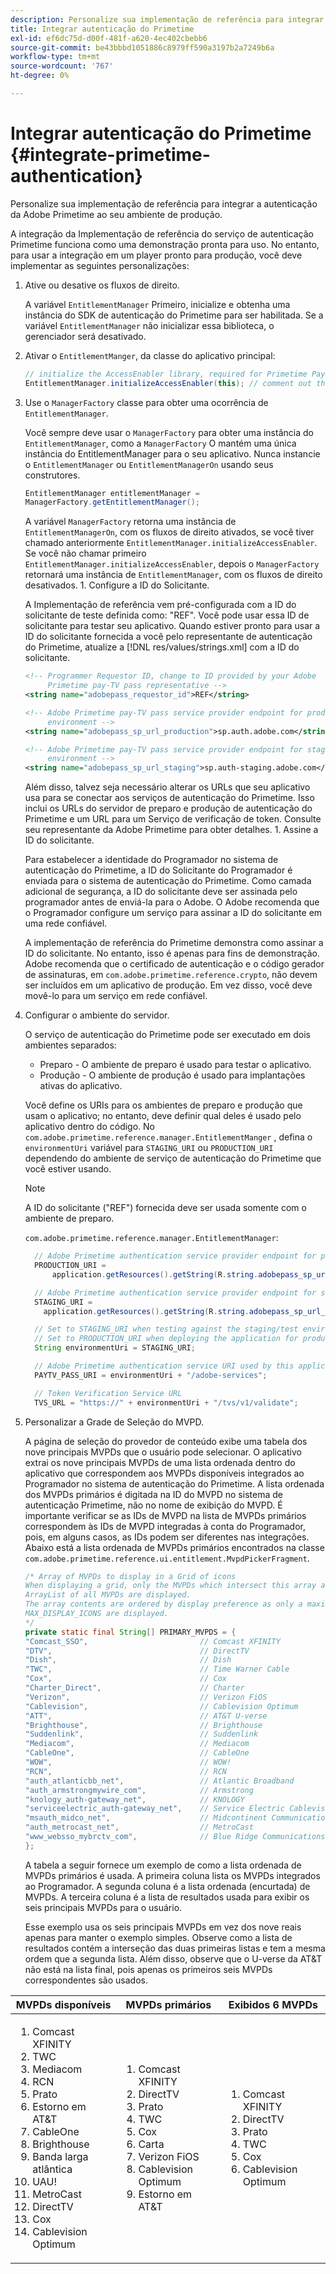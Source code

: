 ```yaml
---
description: Personalize sua implementação de referência para integrar a autenticação da Adobe Primetime ao seu ambiente de produção.
title: Integrar autenticação do Primetime
exl-id: ef6dc75d-d00f-481f-a620-4ec402cbebb6
source-git-commit: be43bbbd1051886c8979ff590a3197b2a7249b6a
workflow-type: tm+mt
source-wordcount: '767'
ht-degree: 0%

---
```


# Integrar autenticação do Primetime {#integrate-primetime-authentication}

Personalize sua implementação de referência para integrar a autenticação da Adobe Primetime ao seu ambiente de produção.

A integração da Implementação de referência do serviço de autenticação Primetime funciona como uma demonstração pronta para uso. No entanto, para usar a integração em um player pronto para produção, você deve implementar as seguintes personalizações:

1. Ative ou desative os fluxos de direito.

   A variável `EntitlementManager` Primeiro, inicialize e obtenha uma instância do SDK de autenticação do Primetime para ser habilitada. Se a variável `EntitlementManager` não inicializar essa biblioteca, o gerenciador será desativado.
1. Ativar o `EntitlementManger`, da classe do aplicativo principal:

   ```java
   // initialize the AccessEnabler library, required for Primetime PayTV Pass entitlement workflows 
   EntitlementManager.initializeAccessEnabler(this); // comment out this line to disable entitlement workflows
   ```

1. Use o `ManagerFactory` classe para obter uma ocorrência de `EntitlementManager`.

   Você sempre deve usar o `ManagerFactory` para obter uma instância do `EntitlementManager`, como a `ManagerFactory` O mantém uma única instância do EntitlementManager para o seu aplicativo. Nunca instancie o `EntitlementManager` ou `EntitlementManagerOn` usando seus construtores.

   ```java
   EntitlementManager entitlementManager =  
   ManagerFactory.getEntitlementManager();
   ```

   A variável `ManagerFactory` retorna uma instância de `EntitlementManagerOn`, com os fluxos de direito ativados, se você tiver chamado anteriormente `EntitlementManager.initializeAccessEnabler`. Se você não chamar primeiro `EntitlementManager.initializeAccessEnabler`, depois o `ManagerFactory` retornará uma instância de `EntitlementManager`, com os fluxos de direito desativados. 1. Configure a ID do Solicitante.

   A Implementação de referência vem pré-configurada com a ID do solicitante de teste definida como: &quot;REF&quot;. Você pode usar essa ID de solicitante para testar seu aplicativo. Quando estiver pronto para usar a ID do solicitante fornecida a você pelo representante de autenticação do Primetime, atualize a [!DNL res/values/strings.xml] com a ID do solicitante.

   ```xml
   <!-- Programmer Requestor ID, change to ID provided by your Adobe  
        Primetime pay-TV pass representative --> 
   <string name="adobepass_requestor_id">REF</string> 
   
   <!-- Adobe Primetime pay-TV pass service provider endpoint for production 
        environment --> 
   <string name="adobepass_sp_url_production">sp.auth.adobe.com</string> 
   
   <!-- Adobe Primetime pay-TV pass service provider endpoint for staging  
        environment --> 
   <string name="adobepass_sp_url_staging">sp.auth-staging.adobe.com</string>
   ```

   Além disso, talvez seja necessário alterar os URLs que seu aplicativo usa para se conectar aos serviços de autenticação do Primetime. Isso inclui os URLs do servidor de preparo e produção de autenticação do Primetime e um URL para um Serviço de verificação de token. Consulte seu representante da Adobe Primetime para obter detalhes. 1. Assine a ID do solicitante.

   Para estabelecer a identidade do Programador no sistema de autenticação do Primetime, a ID do Solicitante do Programador é enviada para o sistema de autenticação do Primetime. Como camada adicional de segurança, a ID do solicitante deve ser assinada pelo programador antes de enviá-la para o Adobe. O Adobe recomenda que o Programador configure um serviço para assinar a ID do solicitante em uma rede confiável.

   A implementação de referência do Primetime demonstra como assinar a ID do solicitante. No entanto, isso é apenas para fins de demonstração. Adobe recomenda que o certificado de autenticação e o código gerador de assinaturas, em `com.adobe.primetime.reference.crypto`, não devem ser incluídos em um aplicativo de produção. Em vez disso, você deve movê-lo para um serviço em rede confiável.

1. Configurar o ambiente do servidor.

   O serviço de autenticação do Primetime pode ser executado em dois ambientes separados:

   * Preparo - O ambiente de preparo é usado para testar o aplicativo.
   * Produção - O ambiente de produção é usado para implantações ativas do aplicativo.

   Você define os URIs para os ambientes de preparo e produção que usam o aplicativo; no entanto, deve definir qual deles é usado pelo aplicativo dentro do código. No `com.adobe.primetime.reference.manager.EntitlementManger` , defina o `environmentUri` variável para `STAGING_URI` ou `PRODUCTION_URI` dependendo do ambiente de serviço de autenticação do Primetime que você estiver usando.

   >[!NOTE]
   >
   >A ID do solicitante (&quot;REF&quot;) fornecida deve ser usada somente com o ambiente de preparo.

   `com.adobe.primetime.reference.manager.EntitlementManager`:

   ```java
     // Adobe Primetime authentication service provider endpoint for production environment 
     PRODUCTION_URI = 
         application.getResources().getString(R.string.adobepass_sp_url_production); 
   
     // Adobe Primetime authentication service provider endpoint for staging environment 
     STAGING_URI = 
       application.getResources().getString(R.string.adobepass_sp_url_staging); 
   
     // Set to STAGING_URI when testing against the staging/test environment 
     // Set to PRODUCTION_URI when deploying the application for production use 
     String environmentUri = STAGING_URI; 
   
     // Adobe Primetime authentication service URI used by this application 
     PAYTV_PASS_URI = environmentUri + "/adobe-services"; 
   
     // Token Verification Service URL 
     TVS_URL = "https://" + environmentUri + "/tvs/v1/validate";
   ```

1. Personalizar a Grade de Seleção do MVPD.

   A página de seleção do provedor de conteúdo exibe uma tabela dos nove principais MVPDs que o usuário pode selecionar. O aplicativo extrai os nove principais MVPDs de uma lista ordenada dentro do aplicativo que correspondem aos MVPDs disponíveis integrados ao Programador no sistema de autenticação do Primetime. A lista ordenada dos MVPDs primários é digitada na ID do MVPD no sistema de autenticação Primetime, não no nome de exibição do MVPD. É importante verificar se as IDs de MVPD na lista de MVPDs primários correspondem às IDs de MVPD integradas à conta do Programador, pois, em alguns casos, as IDs podem ser diferentes nas integrações. Abaixo está a lista ordenada de MVPDs primários encontrados na classe `com.adobe.primetime.reference.ui.entitlement.MvpdPickerFragment`.

   ```java
   /* Array of MVPDs to display in a Grid of icons 
   When displaying a grid, only the MVPDs which intersect this array and the 
   ArrayList of all MVPDs are displayed. 
   The array contents are ordered by display preference as only a maximum of 
   MAX_DISPLAY_ICONS are displayed. 
   */ 
   private static final String[] PRIMARY_MVPDS = { 
   "Comcast_SSO",                         // Comcast XFINITY 
   "DTV",                                 // DirectTV 
   "Dish",                                // Dish 
   "TWC",                                 // Time Warner Cable 
   "Cox",                                 // Cox 
   "Charter_Direct",                      // Charter 
   "Verizon",                             // Verizon FiOS 
   "Cablevision",                         // Cablevision Optimum 
   "ATT",                                 // AT&T U-verse 
   "Brighthouse",                         // Brighthouse 
   "Suddenlink",                          // Suddenlink 
   "Mediacom",                            // Mediacom 
   "CableOne",                            // CableOne 
   "WOW",                                 // WOW! 
   "RCN",                                 // RCN 
   "auth_atlanticbb_net",                 // Atlantic Broadband 
   "auth_armstrongmywire_com",            // Armstrong 
   "knology_auth-gateway_net",            // KNOLOGY 
   "serviceelectric_auth-gateway_net",    // Service Electric Cablevision 
   "msauth_midco_net",                    // Midcontinent Communications 
   "auth_metrocast_net",                  // MetroCast 
   "www_websso_mybrctv_com",              // Blue Ridge Communications 
   };
   ```

   A tabela a seguir fornece um exemplo de como a lista ordenada de MVPDs primários é usada. A primeira coluna lista os MVPDs integrados ao Programador. A segunda coluna é a lista ordenada (encurtada) de MVPDs. A terceira coluna é a lista de resultados usada para exibir os seis principais MVPDs para o usuário.

   Esse exemplo usa os seis principais MVPDs em vez dos nove reais apenas para manter o exemplo simples. Observe como a lista de resultados contém a interseção das duas primeiras listas e tem a mesma ordem que a segunda lista. Além disso, observe que o U-verse da AT&amp;T não está na lista final, pois apenas os primeiros seis MVPDs correspondentes são usados.

| MVPDs disponíveis | MVPDs primários | Exibidos 6 MVPDs |
|--- |--- |--- |
| <ol><li>Comcast XFINITY</li><li>TWC</li><li>Mediacom</li><li>RCN</li><li>Prato</li><li>Estorno em AT&amp;T</li><li>CableOne</li><li>Brighthouse</li><li>Banda larga atlântica</li><li>UAU!</li><li>MetroCast</li><li>DirectTV </li><li>Cox</li><li>Cablevision Optimum</li></ol> | <ol><li>Comcast XFINITY</li><li>DirectTV</li><li>Prato</li><li> TWC</li><li>Cox</li><li>Carta</li><li>Verizon FiOS</li><li>Cablevision Optimum</li><li>Estorno em AT&amp;T</li></ol> | <ol><li>Comcast XFINITY</li><li>DirectTV</li><li>Prato</li><li>TWC</li><li>Cox</li><li>Cablevision Optimum</li></ol> |

